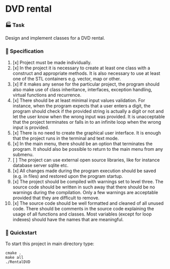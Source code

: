 # DVD rental

### :factory: Task

Design and implement classes for a DVD rental.

### :pencil: Specification

1. [x] Project must be made individually.
2. [x] In the project it is necessary to create at least one class with
a construct and appropriate methods. It is also necessary to use
at least one of the STL containers e.g. vector, map or other.
3. [x] If it makes any sense for the particular project, the program
should also make use of class inheritance, interfaces, exception
handling, virtual functions and recurrence.
4. [x] There should be at least minimal input values validation.
For instance, when the program expects that a user enters a digit,
the program should check if the provided string is actually a digit
or not and let the user know when the wrong input was provided.
It is unacceptable that the project terminates or falls in to an
infinite loop when the wrong input is provided.
5. [x] There is no need to create the graphical user interface.
It is enough that the project runs in the terminal and text mode.
6. [x] In the main menu, there should be an option that terminates the
program. It should also be possible to return to the main menu
from any submenu.
7. [ ] The project can use external open source libraries, like for
instance database server sqlite etc.
8. [x] All changes made during the program execution should be saved
(e.g. in files) and restored upon the program startup.
9. [x] The project should be compiled with warnings set to level three.
The source code should be written in such away that there should be
no warnings during the compilation. Only a few warnings are acceptable
provided that they are difficult to remove.
10. [x] The source code should be well formatted and cleaned of all
unused code. There should be comments in the source code explaining
the usage of all functions and classes. Most variables (except for
loop indexes) should have the names that are meaningful.

### :rabbit: Quickstart

To start this project in main directory type:

```
cmake .
make all
./RentalDVD
```
